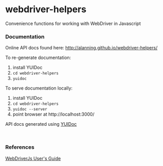 webdriver-helpers
=================

Convenience functions for working with WebDriver in Javascript


### Documentation

Online API docs found here: http://alanning.github.io/webdriver-helpers/

To re-generate documentation:
  1. install YUIDoc
  2. ```cd webdriver-helpers```
  3. ```yuidoc```

To serve documentation locally:
  1. install YUIDoc
  2. ```cd webdriver-helpers```
  3. ```yuidoc --server```
  4. point browser at http://localhost:3000/

API docs generated using [YUIDoc][1]


<br />


### References

[WebDriverJs User's Guide][2]

[1]: http://yui.github.com/yuidoc/ "YUIDoc"
[2]: http://code.google.com/p/selenium/wiki/WebDriverJs "WebDriverJs User's Guide"
